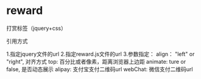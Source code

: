 # reward
打赏标签（jquery+css）

引用方式
  <script type="text/javascript" src="jquery-3.0.0.min.js"></script>
  <script type="text/javascript">
  	window.reward_config={align: "right", top: "10%", animate: true, alipay: "./img/alipay.jpg", webChat: "./img/webChat.png"};
  	with(document)0[(getElementsByTagName('head')[0]||body).appendChild(createElement('script')).src='./reward.js'];
  </script>
  
  1.指定jquery文件的url
  2.指定reward.js文件的url
  3.参数指定：
    align： "left" or "right", 对齐方式
    top: 百分比或者像素，距离浏览器上边距
    animate: ture or false, 是否动态展示
    alipay: 支付宝支付二维码url
    webChat: 微信支付二维码url
